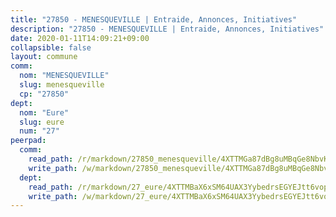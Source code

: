```yaml
---
title: "27850 - MENESQUEVILLE | Entraide, Annonces, Initiatives"
description: "27850 - MENESQUEVILLE | Entraide, Annonces, Initiatives"
date: 2020-01-11T14:09:21+09:00
collapsible: false
layout: commune
comm:
  nom: "MENESQUEVILLE"
  slug: menesqueville
  cp: "27850"
dept:
  nom: "Eure"
  slug: eure
  num: "27"
peerpad:
  comm:
    read_path: /r/markdown/27850_menesqueville/4XTTMGa87dBg8uMBqGe8NbvKKqRoVH7JeRVrkfbterpsjUauF
    write_path: /w/markdown/27850_menesqueville/4XTTMGa87dBg8uMBqGe8NbvKKqRoVH7JeRVrkfbterpsjUauF-K3TgV7Yd6kJY2NNEzy22BL77DDZ1tPJHZcCJoxefagu1Yy9tPTkDdLfEQsLV3X2KS73TUPZCutjJmyxw47wc4Cd8ke7tf43PAJVTsnbotf29xJZBLGcdSojZGd7wehRADtEZaJiV
  dept:
    read_path: /r/markdown/27_eure/4XTTMBaX6xSM64UAX3YybedrsEGYEJtt6vopdQsPEFtGijgwg
    write_path: /w/markdown/27_eure/4XTTMBaX6xSM64UAX3YybedrsEGYEJtt6vopdQsPEFtGijgwg-K3TgUmjy61Gu7ZFzjoVmiacXP2Rc4pq6sxVCYUX3mFQZWQw9yCKsEoAMagtuW4jJTYhK96DsWW4cPmZLagvQNZ34BscGcu4btrtJibt18c1mpqofaWe6Q3RartDiuMTjY7NrsH4r
---
```


